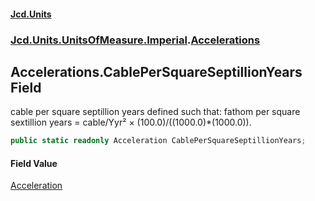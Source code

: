 #### [Jcd.Units](index.md 'index')
### [Jcd.Units.UnitsOfMeasure.Imperial](Jcd.Units.UnitsOfMeasure.Imperial.md 'Jcd.Units.UnitsOfMeasure.Imperial').[Accelerations](Accelerations.md 'Jcd.Units.UnitsOfMeasure.Imperial.Accelerations')

## Accelerations.CablePerSquareSeptillionYears Field

cable per square septillion years defined such that: fathom per square sextillion years = cable/Yyr² × (100.0)/((1000.0)*(1000.0)).

```csharp
public static readonly Acceleration CablePerSquareSeptillionYears;
```

#### Field Value
[Acceleration](Acceleration.md 'Jcd.Units.UnitTypes.Acceleration')